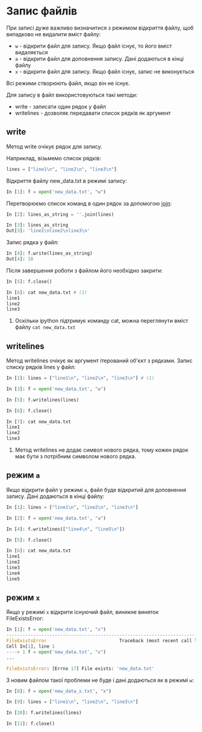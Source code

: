 # Запис файлів

При записі дуже важливо визначитися з режимом відкриття файлу, щоб випадково
не видалити вміст файлу:

* `w` - відкрити файл для запису. Якщо файл існує, то його вміст видаляється
* `a` - відкрити файл для доповнення запису. Дані додаються в кінці файлу
* `x` - відкрити файл для запису. Якщо файл існує, запис не виконується

Всі режими створюють файл, якщо він не існує.

Для запису в файл використовуються такі методи:

* write - записати один рядок у файл
* writelines - дозволяє передавати список рядків як аргумент

## write

Метод write очікує рядок для запису.

Наприклад, візьмемо список рядків:

```python
lines = ["line1\n", "line2\n", "line3\n"]
```

Відкриття файлу new_data.txt в режимі запису:

```python
In [1]: f = open('new_data.txt', "w")

```

Перетворюємо список команд в один рядок за допомогою [join](/reference/string/methods/join/):

```python
In [2]: lines_as_string = ''.join(lines)

In [3]: lines_as_string
Out[3]: 'line1\nline2\nline3\n'
```

Запис рядка у файл:

```python
In [4]: f.write(lines_as_string)
Out[4]: 18
```

Після завершення роботи з файлом його необхідно закрити:
```python
In [5]: f.close()

In [6]: cat new_data.txt # (1)
line1
line2
line3
```

1. Оскільки ipython підтримує команду cat, можна переглянути вміст файлу `cat new_data.txt`


## writelines


Метод writelines очікує як аргумент ітерований об'єкт з рядками.
Запис списку рядків lines у файл:

```python
In [1]: lines = ["line1\n", "line2\n", "line3\n"] # (1)

In [3]: f = open('new_data.txt', "w")

In [5]: f.writelines(lines)

In [6]: f.close()

In [7]: cat new_data.txt
line1
line2
line3
```

1. Метод writelines не додає символ нового рядка, тому кожен рядок має бути з потрібним символом нового рядка.

## режим `a`

Якщо відкрити файл у режимі `a`, файл буде відкритий для доповнення запису. Дані додаються в кінці файлу:

```python
In [1]: lines = ["line1\n", "line2\n", "line3\n"]

In [2]: f = open('new_data.txt', "a")

In [4]: f.writelines(["line4\n", "line5\n"])

In [5]: f.close()

In [6]: cat new_data.txt
line1
line2
line3
line4
line5
```

## режим `x`

Якщо у режимі `x` відкрити існуючий файл, виникне виняток FileExistsError:

```python
In [1]: f = open('new_data.txt', "x")
---------------------------------------------------------------------------
FileExistsError                           Traceback (most recent call last)
Cell In[1], line 1
----> 1 f = open('new_data.txt', "x")
...

FileExistsError: [Errno 17] File exists: 'new_data.txt'
```

З новим файлом такої проблеми не буде і дані додаються як в режимі `w`:
```python
In [8]: f = open('new_data_x.txt', "x")

In [9]: lines = ["line1\n", "line2\n", "line3\n"]

In [10]: f.writelines(lines)

In [11]: f.close()
```

